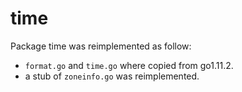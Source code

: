 # time

Package time was reimplemented as follow:

- `format.go` and `time.go` where copied from go1.11.2.
- a stub of `zoneinfo.go` was reimplemented.
